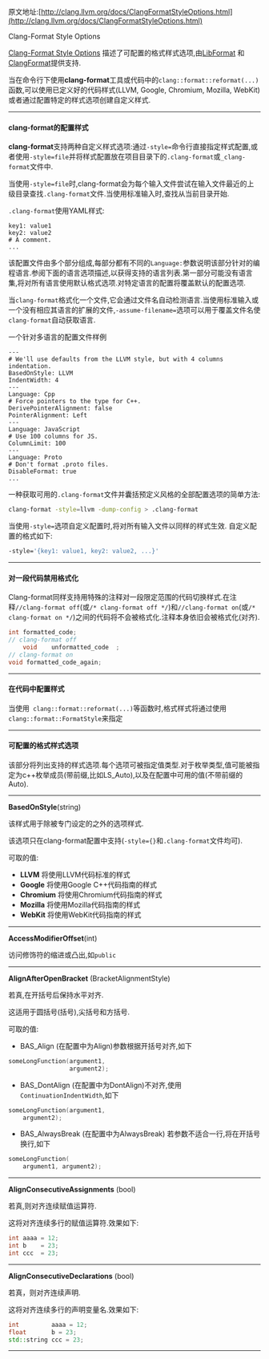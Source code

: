 原文地址:[http://clang.llvm.org/docs/ClangFormatStyleOptions.html](http://clang.llvm.org/docs/ClangFormatStyleOptions.html)

Clang-Format Style Options

[Clang-Format Style Options](http://clang.llvm.org/docs/ClangFormatStyleOptions.html) 描述了可配置的格式样式选项,由[LibFormat](http://clang.llvm.org/docs/LibFormat.html) 和 [ClangFormat](http://clang.llvm.org/docs/ClangFormat.html)提供支持.

当在命令行下使用**clang-format**工具或代码中的`clang::format::reformat(...)`函数,可以使用已定义好的代码样式(LLVM, Google, Chromium, Mozilla, WebKit)或者通过配置特定的样式选项创建自定义样式.

---

 #### clang-format的配置样式

**clang-format**支持两种自定义样式选项:通过`-style=`命令行直接指定样式配置,或者使用`-style=file`并将样式配置放在项目目录下的`.clang-format`或`_clang-format`文件中.

当使用`-style=file`时,clang-format会为每个输入文件尝试在输入文件最近的上级目录查找`.clang-format`文件.当使用标准输入时,查找从当前目录开始.

`.clang-format`使用YAML样式:
```
key1: value1
key2: value2
# A comment.
...
```

该配置文件由多个部分组成,每部分都有不同的`Language:`参数说明该部分针对的编程语言.参阅下面的语言选项描述,以获得支持的语言列表.第一部分可能没有语言集,将对所有语言使用默认格式选项.对特定语言的配置将覆盖默认的配置选项.

当`clang-format`格式化一个文件,它会通过文件名自动检测语言.当使用标准输入或一个没有相应其语言的扩展的文件,`-assume-filename=`选项可以用于覆盖文件名使`clang-format`自动获取语言.

一个针对多语言的配置文件样例

```
---
# We'll use defaults from the LLVM style, but with 4 columns indentation.
BasedOnStyle: LLVM
IndentWidth: 4
---
Language: Cpp
# Force pointers to the type for C++.
DerivePointerAlignment: false
PointerAlignment: Left
---
Language: JavaScript
# Use 100 columns for JS.
ColumnLimit: 100
---
Language: Proto
# Don't format .proto files.
DisableFormat: true
...
```

一种获取可用的`.clang-format`文件并囊括预定义风格的全部配置选项的简单方法:
```sh
clang-format -style=llvm -dump-config > .clang-format
```

当使用`-style=`选项自定义配置时,将对所有输入文件以同样的样式生效. 自定义配置的格式如下:
```sh
-style='{key1: value1, key2: value2, ...}'
```

--- 

#### 对一段代码禁用格式化

Clang-format同样支持用特殊的注释对一段限定范围的代码切换样式.在注释`//clang-format off`(或`/* clang-format off */`)和`//clang-format on`(或`/* clang-format on */`)之间的代码将不会被格式化.注释本身依旧会被格式化(对齐).

```c++
int formatted_code;
// clang-format off
    void    unformatted_code  ;
// clang-format on
void formatted_code_again;
```

--- 

#### 在代码中配置样式

当使用` clang::format::reformat(...)`等函数时,格式样式将通过使用` clang::format::FormatStyle`来指定

--- 

#### 可配置的格式样式选项

该部分将列出支持的样式选项.每个选项可被指定值类型.对于枚举类型,值可能被指定为c++枚举成员(带前缀,比如LS_Auto),以及在配置中可用的值(不带前缀的Auto).

---


**BasedOnStyle**(string)

该样式用于除被专门设定的之外的选项样式.

该选项只在clang-format配置中支持(`-style={}`和`.clang-format`文件均可).

可取的值:

- **LLVM**      将使用LLVM代码标准的样式
- **Google**    将使用Google C++代码指南的样式
- **Chromium**  将使用Chromium代码指南的样式
- **Mozilla**   将使用Mozilla代码指南的样式
- **WebKit**    将使用WebKit代码指南的样式

---

**AccessModifierOffset**(int)

访问修饰符的缩进或凸出,如`public`

---

**AlignAfterOpenBracket** (BracketAlignmentStyle)

若真,在开括号后保持水平对齐.

这适用于圆括号(括号),尖括号和方括号.

可取的值:

- BAS_Align (在配置中为Align)参数根据开括号对齐,如下

```c++
someLongFunction(argument1,
                 argument2);
``` 

- BAS_DontAlign (在配置中为DontAlign)不对齐,使用`ContinuationIndentWidth`,如下

```c++
someLongFunction(argument1,
    argument2);
```

- BAS_AlwaysBreak (在配置中为AlwaysBreak) 若参数不适合一行,将在开括号换行,如下

```c++
someLongFunction(
    argument1, argument2);
```

---

**AlignConsecutiveAssignments** (bool)

若真,则对齐连续赋值运算符.

这将对齐连续多行的赋值运算符.效果如下:

```c++
int aaaa = 12;
int b    = 23;
int ccc  = 23;
```

---

**AlignConsecutiveDeclarations** (bool)

若真，则对齐连续声明.

这将对齐连续多行的声明变量名.效果如下:

```c++
int         aaaa = 12;
float       b = 23;
std::string ccc = 23;
```

---
